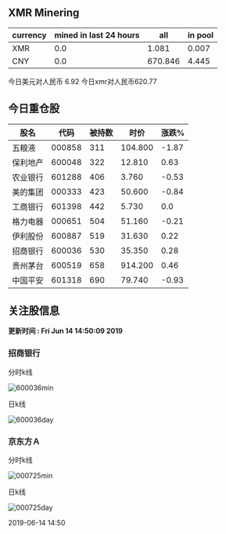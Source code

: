 ## XMR Minering

|currency|mined in last 24 hours|all|in pool|
|---|---|---|---|
|XMR|0.0|1.081|0.007|
|CNY|0.0|670.846|4.445|

今日美元对人民币 6.92	今日xmr对人民币620.77


## 今日重仓股 

|股名|代码|被持数|时价|涨跌%|
|---|---|---|---|---|
|五粮液|000858|311|104.800|-1.87|
|保利地产|600048|322|12.810|0.63|
|农业银行|601288|406|3.760|-0.53|
|美的集团|000333|423|50.600|-0.84|
|工商银行|601398|442|5.730|0.0|
|格力电器|000651|504|51.160|-0.21|
|伊利股份|600887|519|31.630|0.22|
|招商银行|600036|530|35.350|0.28|
|贵州茅台|600519|658|914.200|0.46|
|中国平安|601318|690|79.740|-0.93|

## 关注股信息
**更新时间 : Fri Jun 14 14:50:09 2019**
### 招商银行 
分时k线

![600036min](http://image.sinajs.cn/newchart/min/n/sh600036.gif)

日k线

![600036day](http://image.sinajs.cn/newchart/daily/n/sh600036.gif)

### 京东方Ａ 
分时k线

![000725min](http://image.sinajs.cn/newchart/min/n/sz000725.gif)

日k线

![000725day](http://image.sinajs.cn/newchart/daily/n/sz000725.gif)

2019-06-14 14:50